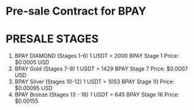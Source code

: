 # Pre-sale Contract for BPAY

# PRESALE STAGES

1. BPAY DIAMOND (Stages 1-6)
   1 USDT = 2000 BPAY
   Stage 1 Price: $0.0005 USD
2. BPAY Gold (Stages 7-9)
   1 USDT = 1429 BPAY
   Stage 7 Price: $0.0007 USD
3. BPAY Silver (Stages 10-12)
   1 USDT = 1053 BPAY
   Stage 10 Price: $0.00095 USD
4. BPAY Bronze (Stages 13 - 16)
   1 USDT = 645 BPAY
   Stage 16 Price: $0.00155
